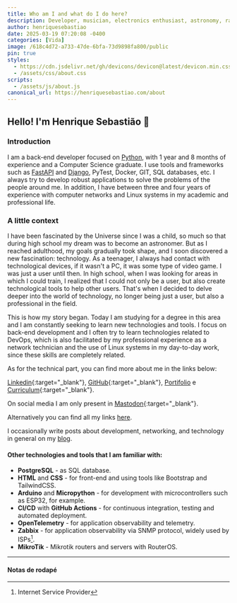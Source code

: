 ```yaml
---
title: Who am I and what do I do here?
description: Developer, musician, electronics enthusiast, astronomy, radio and a bunch of other things...
author: henriquesebastiao
date: 2025-03-19 07:20:08 -0400
categories: [Vida]
image: /618c4d72-a733-47de-6bfa-73d9898fa800/public
pin: true
styles:
  - https://cdn.jsdelivr.net/gh/devicons/devicon@latest/devicon.min.css
  - /assets/css/about.css
scripts:
  - /assets/js/about.js
canonical_url: https://henriquesebastiao.com/about
---
```


## Hello! I'm Henrique Sebastião 👋

### Introduction

I am a back-end developer focused on [Python](https://www.python.org/), with 1 year and 8 months of experience and a Computer Science graduate. I use tools and frameworks such as [FastAPI](https://fastapi.tiangolo.com/) and [Django](https://www.djangoproject.com/), PyTest, Docker, GIT, SQL databases, etc.
I always try to develop robust applications to solve the problems of the people around me.
In addition, I have between three and four years of experience with computer networks and Linux systems in my academic and professional life.

### A little context

I have been fascinated by the Universe since I was a child, so much so that during high school my dream was to become an astronomer. But as I reached adulthood, my goals gradually took shape, and I soon discovered a new fascination: technology. As a teenager, I always had contact with technological devices, if it wasn't a PC, it was some type of video game. I was just a user until then. In high school, when I was looking for areas in which I could train, I realized that I could not only be a user, but also create technological tools to help other users. That's when I decided to delve deeper into the world of technology, no longer being just a user, but also a professional in the field.

This is how my story began. Today I am studying for a degree in this area and I am constantly seeking to learn new technologies and tools. I focus on back-end development and I often try to learn technologies related to DevOps, which is also facilitated by my professional experience as a network technician and the use of Linux systems in my day-to-day work, since these skills are completely related.

As for the technical part, you can find more about me in the links below:

[Linkedin](/linkedin/){:target="_blank"}, [GitHub](/github/){:target="_blank"}, [Portifolio](/portifolio/) e [Curriculum](/curriculo/){:target="_blank"}.


On social media I am only present in [Mastodon](/mastodon/){:target="_blank"}.

Alternatively you can find all my links [here](/links/).

I occasionally write posts about development, networking, and technology in general on my [blog](/).

#### Other technologies and tools that I am familiar with:

- **PostgreSQL** - as SQL database.
- **HTML** and **CSS** - for front-end and using tools like Bootstrap and TailwindCSS.
- **Arduino** and **Micropython** - for development with microcontrollers such as ESP32, for example.
- **CI/CD** with **GitHub Actions** - for continuous integration, testing and automated deployment.
- **OpenTelemetry** - for application observability and telemetry.
- **Zabbix** - for application observability via SNMP protocol, widely used by ISPs[^isp].
- **MikroTik** - Mikrotik routers and servers with RouterOS.

<hr class="about">

<div id="tools"></div>

#### Notas de rodapé

[^isp]: Internet Service Provider
